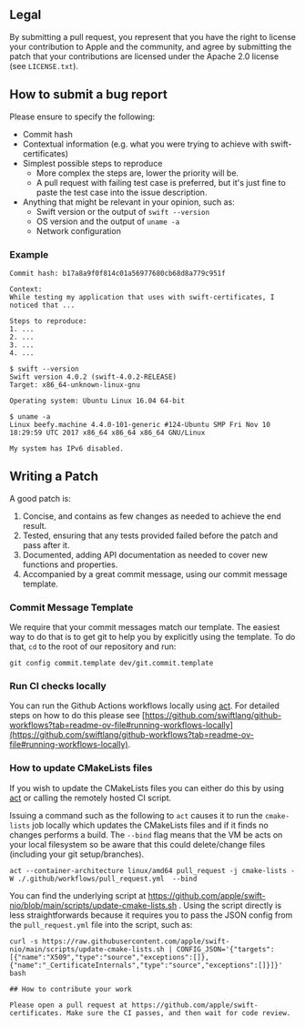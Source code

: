 ## Legal

By submitting a pull request, you represent that you have the right to license
your contribution to Apple and the community, and agree by submitting the patch
that your contributions are licensed under the Apache 2.0 license (see
`LICENSE.txt`).

## How to submit a bug report

Please ensure to specify the following:

* Commit hash
* Contextual information (e.g. what you were trying to achieve with swift-certificates)
* Simplest possible steps to reproduce
  * More complex the steps are, lower the priority will be.
  * A pull request with failing test case is preferred, but it's just fine to paste the test case into the issue description.
* Anything that might be relevant in your opinion, such as:
  * Swift version or the output of `swift --version`
  * OS version and the output of `uname -a`
  * Network configuration

### Example

```
Commit hash: b17a8a9f0f814c01a56977680cb68d8a779c951f

Context:
While testing my application that uses with swift-certificates, I noticed that ...

Steps to reproduce:
1. ...
2. ...
3. ...
4. ...

$ swift --version
Swift version 4.0.2 (swift-4.0.2-RELEASE)
Target: x86_64-unknown-linux-gnu

Operating system: Ubuntu Linux 16.04 64-bit

$ uname -a
Linux beefy.machine 4.4.0-101-generic #124-Ubuntu SMP Fri Nov 10 18:29:59 UTC 2017 x86_64 x86_64 x86_64 GNU/Linux

My system has IPv6 disabled.
```

## Writing a Patch

A good patch is:

1. Concise, and contains as few changes as needed to achieve the end result.
2. Tested, ensuring that any tests provided failed before the patch and pass after it.
3. Documented, adding API documentation as needed to cover new functions and properties.
4. Accompanied by a great commit message, using our commit message template.

### Commit Message Template

We require that your commit messages match our template. The easiest way to do that is to get git to help you by explicitly using the template. To do that, `cd` to the root of our repository and run:

    git config commit.template dev/git.commit.template

### Run CI checks locally

You can run the Github Actions workflows locally using
[act](https://github.com/nektos/act). For detailed steps on how to do this please see [https://github.com/swiftlang/github-workflows?tab=readme-ov-file#running-workflows-locally](https://github.com/swiftlang/github-workflows?tab=readme-ov-file#running-workflows-locally).

### How to update CMakeLists files

If you wish to update the CMakeLists files you can either do this by using [act](https://github.com/nektos/act) or calling the remotely hosted CI script.

Issuing a command such as the following to `act` causes it to run the `cmake-lists` job locally which updates the CMakeLists files and if it finds no changes performs a build. The `--bind` flag means that the VM be acts on your local filesystem so be aware that this could delete/change files (including your git setup/branches).
```
act --container-architecture linux/amd64 pull_request -j cmake-lists -W ./.github/workflows/pull_request.yml  --bind
```

You can find the underlying script at https://github.com/apple/swift-nio/blob/main/scripts/update-cmake-lists.sh . Using the script directly is less straightforwards because it requires you to pass the JSON config from the `pull_request.yml` file into the script, such as:
```
curl -s https://raw.githubusercontent.com/apple/swift-nio/main/scripts/update-cmake-lists.sh | CONFIG_JSON='{"targets":[{"name":"X509","type":"source","exceptions":[]},{"name":"_CertificateInternals","type":"source","exceptions":[]}]}' bash

## How to contribute your work

Please open a pull request at https://github.com/apple/swift-certificates. Make sure the CI passes, and then wait for code review.
